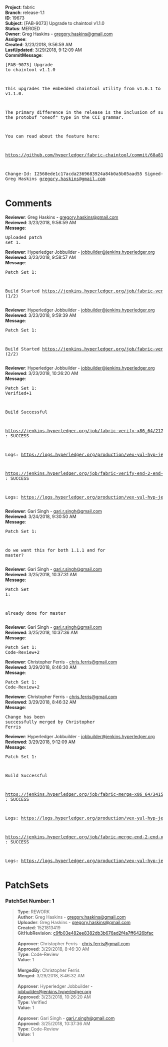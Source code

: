 <strong>Project</strong>: fabric<br><strong>Branch</strong>: release-1.1<br><strong>ID</strong>: 19673<br><strong>Subject</strong>: [FAB-9073] Upgrade to chaintool v1.1.0<br><strong>Status</strong>: MERGED<br><strong>Owner</strong>: Greg Haskins - gregory.haskins@gmail.com<br><strong>Assignee</strong>:<br><strong>Created</strong>: 3/23/2018, 9:56:59 AM<br><strong>LastUpdated</strong>: 3/29/2018, 9:12:09 AM<br><strong>CommitMessage</strong>:<br><pre>[FAB-9073] Upgrade to chaintool v1.1.0

This upgrades the embedded chaintool utility from v1.0.1 to v1.1.0.

The primary difference in the release is the inclusion of support
for the protobuf "oneof" type in the CCI grammar.

You can read about the feature here:

https://github.com/hyperledger/fabric-chaintool/commit/68a818e581f799f945ff0f51103a4e357897a270

Change-Id: I2568ede1c17acda2369683924a84b0a5b05aad55
Signed-off-by: Greg Haskins <gregory.haskins@gmail.com>
</pre><h1>Comments</h1><strong>Reviewer</strong>: Greg Haskins - gregory.haskins@gmail.com<br><strong>Reviewed</strong>: 3/23/2018, 9:56:59 AM<br><strong>Message</strong>: <pre>Uploaded patch set 1.</pre><strong>Reviewer</strong>: Hyperledger Jobbuilder - jobbuilder@jenkins.hyperledger.org<br><strong>Reviewed</strong>: 3/23/2018, 9:58:57 AM<br><strong>Message</strong>: <pre>Patch Set 1:

Build Started https://jenkins.hyperledger.org/job/fabric-verify-x86_64/21776/ (1/2)</pre><strong>Reviewer</strong>: Hyperledger Jobbuilder - jobbuilder@jenkins.hyperledger.org<br><strong>Reviewed</strong>: 3/23/2018, 9:59:39 AM<br><strong>Message</strong>: <pre>Patch Set 1:

Build Started https://jenkins.hyperledger.org/job/fabric-verify-end-2-end-x86_64/13378/ (2/2)</pre><strong>Reviewer</strong>: Hyperledger Jobbuilder - jobbuilder@jenkins.hyperledger.org<br><strong>Reviewed</strong>: 3/23/2018, 10:26:20 AM<br><strong>Message</strong>: <pre>Patch Set 1: Verified+1

Build Successful 

https://jenkins.hyperledger.org/job/fabric-verify-x86_64/21776/ : SUCCESS

Logs: https://logs.hyperledger.org/production/vex-yul-hyp-jenkins-3/fabric-verify-x86_64/21776

https://jenkins.hyperledger.org/job/fabric-verify-end-2-end-x86_64/13378/ : SUCCESS

Logs: https://logs.hyperledger.org/production/vex-yul-hyp-jenkins-3/fabric-verify-end-2-end-x86_64/13378</pre><strong>Reviewer</strong>: Gari Singh - gari.r.singh@gmail.com<br><strong>Reviewed</strong>: 3/24/2018, 9:30:50 AM<br><strong>Message</strong>: <pre>Patch Set 1:

do we want this for both 1.1.1 and for master?</pre><strong>Reviewer</strong>: Gari Singh - gari.r.singh@gmail.com<br><strong>Reviewed</strong>: 3/25/2018, 10:37:31 AM<br><strong>Message</strong>: <pre>Patch Set 1:

already done for master</pre><strong>Reviewer</strong>: Gari Singh - gari.r.singh@gmail.com<br><strong>Reviewed</strong>: 3/25/2018, 10:37:36 AM<br><strong>Message</strong>: <pre>Patch Set 1: Code-Review+2</pre><strong>Reviewer</strong>: Christopher Ferris - chris.ferris@gmail.com<br><strong>Reviewed</strong>: 3/29/2018, 8:46:30 AM<br><strong>Message</strong>: <pre>Patch Set 1: Code-Review+2</pre><strong>Reviewer</strong>: Christopher Ferris - chris.ferris@gmail.com<br><strong>Reviewed</strong>: 3/29/2018, 8:46:32 AM<br><strong>Message</strong>: <pre>Change has been successfully merged by Christopher Ferris</pre><strong>Reviewer</strong>: Hyperledger Jobbuilder - jobbuilder@jenkins.hyperledger.org<br><strong>Reviewed</strong>: 3/29/2018, 9:12:09 AM<br><strong>Message</strong>: <pre>Patch Set 1:

Build Successful 

https://jenkins.hyperledger.org/job/fabric-merge-x86_64/3415/ : SUCCESS

Logs: https://logs.hyperledger.org/production/vex-yul-hyp-jenkins-3/fabric-merge-x86_64/3415

https://jenkins.hyperledger.org/job/fabric-merge-end-2-end-x86_64/2082/ : SUCCESS

Logs: https://logs.hyperledger.org/production/vex-yul-hyp-jenkins-3/fabric-merge-end-2-end-x86_64/2082</pre><h1>PatchSets</h1><h3>PatchSet Number: 1</h3><blockquote><strong>Type</strong>: REWORK<br><strong>Author</strong>: Greg Haskins - gregory.haskins@gmail.com<br><strong>Uploader</strong>: Greg Haskins - gregory.haskins@gmail.com<br><strong>Created</strong>: 1521813419<br><strong>GitHubRevision</strong>: [c9fb03e482ee8382db3b676ad2f4a7ff6426bfac](https://github.com/hyperledger/fabric/commit/c9fb03e482ee8382db3b676ad2f4a7ff6426bfac)<br><br><strong>Approver</strong>: Christopher Ferris - chris.ferris@gmail.com<br><strong>Approved</strong>: 3/29/2018, 8:46:30 AM<br><strong>Type</strong>: Code-Review<br><strong>Value</strong>: 1<br><br><strong>MergedBy</strong>: Christopher Ferris<br><strong>Merged</strong>: 3/29/2018, 8:46:32 AM<br><br><strong>Approver</strong>: Hyperledger Jobbuilder - jobbuilder@jenkins.hyperledger.org<br><strong>Approved</strong>: 3/23/2018, 10:26:20 AM<br><strong>Type</strong>: Verified<br><strong>Value</strong>: 1<br><br><strong>Approver</strong>: Gari Singh - gari.r.singh@gmail.com<br><strong>Approved</strong>: 3/25/2018, 10:37:36 AM<br><strong>Type</strong>: Code-Review<br><strong>Value</strong>: 1<br><br></blockquote>
